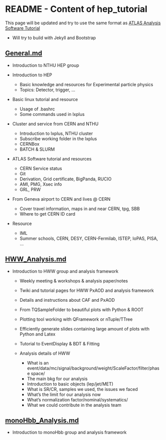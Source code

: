 # README - Content of hep_tutorial

This page will be updated and try to use the same format as [ATLAS Analysis Software Tutorial](https://atlassoftwaredocs.web.cern.ch/ABtutorial/)
* Will try to build with Jekyll and Bootstrap


## [General.md](./General.md)

* Introduction to NTHU HEP group

* Introduction to HEP
  * Basic knowledge and resources for Experimental particle physics
  * Topics: Detector, trigger, ... 

* Basic linux tutorial and resource
  * Usage of .bashrc
  * Some commands used in lxplus

* Cluster and service from CERN and NTHU
  * Introduction to lxplus, NTHU cluster
  * Subscribe working folder in the lxplus
  * CERNBox
  * BATCH & SLURM

* ATLAS Software tutorial and resources
  * CERN Service status
  * Git
  * Derivation, Grid certificate, BigPanda, RUCIO
  * AMI, PMG, Xsec info
  * GRL, PRW
  
* From Geneva airport to CERN and lives @ CERN
  * Cover travel information, maps in and near CERN, tpg, SBB
  * Where to get CERN ID card
  
* Resource
  * IML
  * Summer schools, CERN, DESY, CERN-Fermilab, ISTEP, IoPAS, PISA, ...

## [HWW_Analysis.md](./HWW_Analysis.md)

* Introduction to HWW group and analysis framework
  * Weekly meeting & workshops & analysis paper/notes
  * Twiki and tutorial pages for HWW PxAOD and analysis framework
  * Details and instructions about CAF and PxAOD
  * From TQSampleFolder to beautiful plots with Python & ROOT
  * Plotting tool working with QFramework or nTuple/TTree
  * Efficiently generate slides containing large amount of plots with Python and Latex
  * Tutorial to EventDisplay & BDT & Fitting
  * Analysis details of HWW 
  
    * What is an event/data/mc/signal/background/weight/ScaleFactor/filter/phase space/
    * The main bkg for our analysis
    * Introduction to basic objects (lep/jet/MET)
    * What is SR/CR, samples we used, the issues we faced
    * What’s the limit for our analysis now
    * What’s normalization factor/nominal/systematics/
    * What we could contribute in the analysis team
    
## [monoHbb_Analysis.md](./monoHbb_Analysis.md)

* Introduction to monoHbb group and analysis framework
